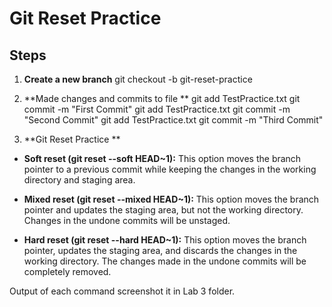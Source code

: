# Git Reset Practice

## Steps
1. **Create a new branch**
   git checkout -b git-reset-practice
   
2. **Made changes and commits to file **
 git add TestPractice.txt
 git commit -m "First Commit"
 git add TestPractice.txt
 git commit -m "Second Commit"
 git add TestPractice.txt
 git commit -m "Third Commit"
3. **Git Reset Practice **
  *  **Soft reset (git reset --soft HEAD~1):**
   This option moves the branch pointer to a previous commit while keeping the changes in the working directory and staging area.
   
 * **Mixed reset (git reset --mixed HEAD~1):**
   This option moves the branch pointer and updates the staging area, but not the working directory. Changes in the undone commits will be unstaged.
   
 * **Hard reset (git reset --hard HEAD~1):**
   This option moves the branch pointer, updates the staging area, and discards the changes in the working directory. The changes made in the undone commits will be completely removed.

Output of each command screenshot it in Lab 3 folder.